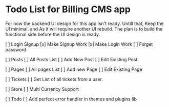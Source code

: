 # Todo List for Billing CMS app

For now the backend UI design for this app isn't ready.
Untill that, Keep the UI minimal. and As it will require another UI rebuild.
The plan is to build the functional side before the UI design is ready.

[ ] Login Signup
    [x] Make Signup Work
    [x] Make Login Work
    [ ] Forget password

[ ] Posts
    [ ] All Posts List
    [ ] Add New Post
    [ ] Edit Existing Post

[ ] Pages
    [ ] All pages List
    [ ] Add new Page
    [ ] Edit Existing Page

[ ] Tickets
    [ ] Get List of all tickets from a user.

[ ] Store
    [ ] Multi Currency Support

[ ] Todo
    [ ] Add perfect error handler in themes and plugins lib 
